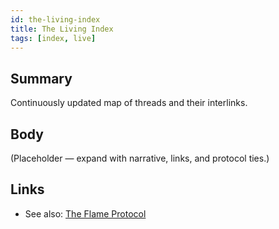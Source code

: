 ```yaml
---
id: the-living-index
title: The Living Index
tags: [index, live]
---
```


## Summary
Continuously updated map of threads and their interlinks.

## Body
(Placeholder — expand with narrative, links, and protocol ties.)

## Links
- See also: [The Flame Protocol](./the-flame-protocol.md)

